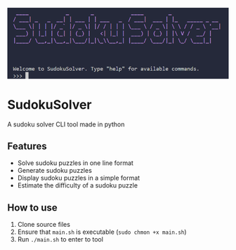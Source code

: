 ![Header](.github/header.png)

# SudokuSolver

A sudoku solver CLI tool made in python

## Features

- Solve sudoku puzzles in one line format
- Generate sudoku puzzles
- Display sudoku puzzles in a simple format
- Estimate the difficulty of a sudoku puzzle

## How to use

1. Clone source files
2. Ensure that `main.sh` is executable (`sudo chmon +x main.sh`)
3. Run `./main.sh` to enter to tool

